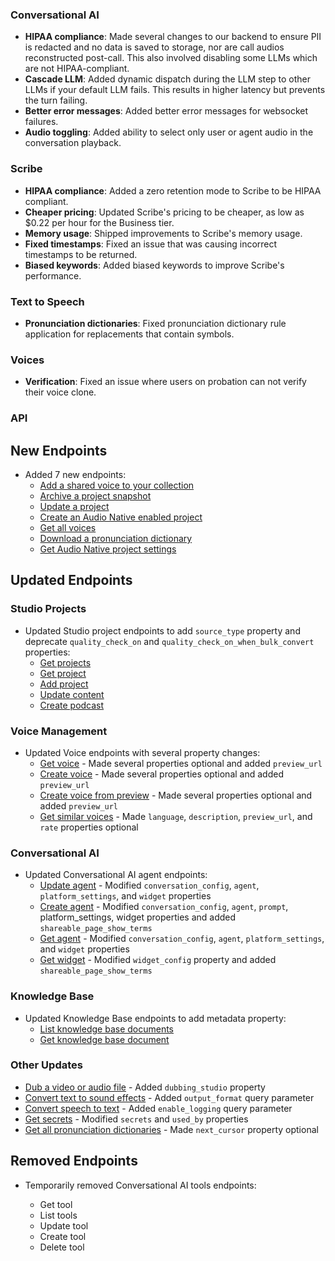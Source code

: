 ### Conversational AI

- **HIPAA compliance**: Made several changes to our backend to ensure PII is redacted and no data is saved to storage, nor are call audios reconstructed post-call. This also involved disabling some LLMs which are not HIPAA-compliant.
- **Cascade LLM**: Added dynamic dispatch during the LLM step to other LLMs if your default LLM fails. This results in higher latency but prevents the turn failing.
- **Better error messages**: Added better error messages for websocket failures.
- **Audio toggling**: Added ability to select only user or agent audio in the conversation playback.

### Scribe

- **HIPAA compliance**: Added a zero retention mode to Scribe to be HIPAA compliant.
- **Cheaper pricing**: Updated Scribe's pricing to be cheaper, as low as $0.22 per hour for the Business tier.
- **Memory usage**: Shipped improvements to Scribe's memory usage.
- **Fixed timestamps**: Fixed an issue that was causing incorrect timestamps to be returned.
- **Biased keywords**: Added biased keywords to improve Scribe's performance.

### Text to Speech

- **Pronunciation dictionaries**: Fixed pronunciation dictionary rule application for replacements that contain symbols.

### Voices

- **Verification**: Fixed an issue where users on probation can not verify their voice clone.

### API

<Accordion title="View API changes">

## New Endpoints

- Added 7 new endpoints:
  - [Add a shared voice to your collection](/docs/api-reference/voice-library/add-sharing-voice)
  - [Archive a project snapshot](/docs/api-reference/studio/archive-snapshot)
  - [Update a project](/docs/api-reference/studio/edit-project)
  - [Create an Audio Native enabled project](/docs/api-reference/audio-native/create)
  - [Get all voices](/docs/api-reference/voices/get-all)
  - [Download a pronunciation dictionary](/docs/api-reference/pronunciation-dictionary/download)
  - [Get Audio Native project settings](/docs/api-reference/audio-native/get-settings)

## Updated Endpoints

### Studio Projects

- Updated Studio project endpoints to add `source_type` property and deprecate `quality_check_on` and `quality_check_on_when_bulk_convert` properties:
  - [Get projects](/docs/api-reference/studio/get-projects)
  - [Get project](/docs/api-reference/studio/get-project)
  - [Add project](/docs/api-reference/studio/add-project)
  - [Update content](/docs/api-reference/studio/update-content)
  - [Create podcast](/docs/api-reference/studio/create-podcast)

### Voice Management

- Updated Voice endpoints with several property changes:
  - [Get voice](/docs/api-reference/voices/get) - Made several properties optional and added `preview_url`
  - [Create voice](/docs/api-reference/voices/add) - Made several properties optional and added `preview_url`
  - [Create voice from preview](/docs/api-reference/text-to-voice/create-voice-from-preview) - Made several properties optional and added `preview_url`
  - [Get similar voices](/docs/api-reference/voices/get-similar) - Made `language`, `description`, `preview_url`, and `rate` properties optional

### Conversational AI

- Updated Conversational AI agent endpoints:
  - [Update agent](/docs/api-reference/agents/update-agent) - Modified `conversation_config`, `agent`, `platform_settings`, and `widget` properties
  - [Create agent](/docs/api-reference/agents/create-agent) - Modified `conversation_config`, `agent`, `prompt`, platform_settings, widget properties and added `shareable_page_show_terms`
  - [Get agent](/docs/api-reference/agents/get-agent) - Modified `conversation_config`, `agent`, `platform_settings`, and `widget` properties
  - [Get widget](/docs/api-reference/widget/get-widget) - Modified `widget_config` property and added `shareable_page_show_terms`

### Knowledge Base

- Updated Knowledge Base endpoints to add metadata property:
  - [List knowledge base documents](/docs/api-reference/knowledge-base/get-knowledge-base-document-by-id#response.body.metadata)
  - [Get knowledge base document](/docs/api-reference/knowledge-base/get-knowledge-base-document-by-id#response.body.metadata)

### Other Updates

- [Dub a video or audio file](/docs/api-reference/dubbing/dub-a-video-or-an-audio-file) - Added `dubbing_studio` property
- [Convert text to sound effects](/docs/api-reference/text-to-sound-effects/convert) - Added `output_format` query parameter
- [Convert speech to text](/docs/api-reference/speech-to-text/convert) - Added `enable_logging` query parameter
- [Get secrets](/docs/api-reference/workspace/get-secrets) - Modified `secrets` and `used_by` properties
- [Get all pronunciation dictionaries](/docs/api-reference/pronunciation-dictionary/get-all) - Made `next_cursor` property optional

## Removed Endpoints

- Temporarily removed Conversational AI tools endpoints:

  - Get tool
  - List tools
  - Update tool
  - Create tool
  - Delete tool

</Accordion>

